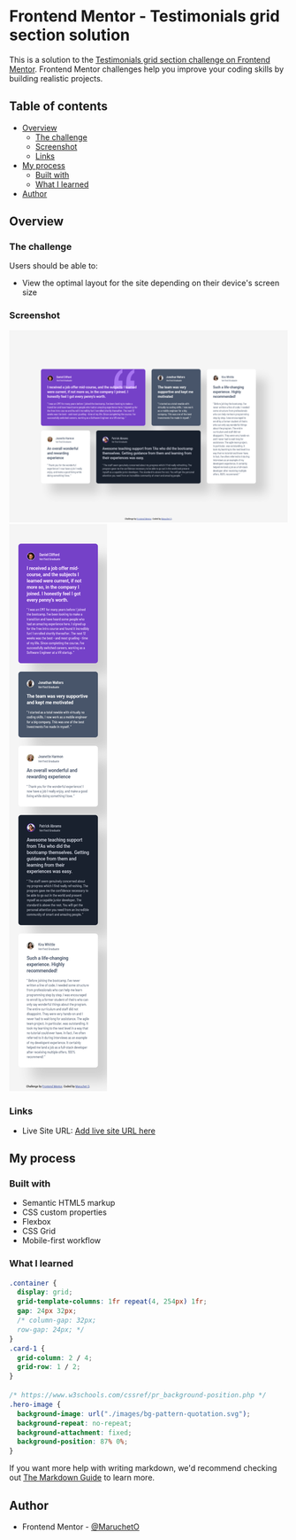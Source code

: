 # Frontend Mentor - Testimonials grid section solution

This is a solution to the [Testimonials grid section challenge on Frontend Mentor](https://www.frontendmentor.io/challenges/testimonials-grid-section-Nnw6J7Un7). Frontend Mentor challenges help you improve your coding skills by building realistic projects. 

## Table of contents

- [Overview](#overview)
  - [The challenge](#the-challenge)
  - [Screenshot](#screenshot)
  - [Links](#links)
- [My process](#my-process)
  - [Built with](#built-with)
  - [What I learned](#what-i-learned)
- [Author](#author)

## Overview

### The challenge

Users should be able to:

- View the optimal layout for the site depending on their device's screen size

### Screenshot

![](./screenshot.jpg)
![](./screenshot-mobile.jpg)

### Links

- Live Site URL: [Add live site URL here](https://your-live-site-url.com)

## My process

### Built with

- Semantic HTML5 markup
- CSS custom properties
- Flexbox
- CSS Grid
- Mobile-first workflow

### What I learned

```css
.container {
  display: grid;
  grid-template-columns: 1fr repeat(4, 254px) 1fr;
  gap: 24px 32px;
  /* column-gap: 32px;
  row-gap: 24px; */
}
.card-1 {
  grid-column: 2 / 4;
  grid-row: 1 / 2;
}

/* https://www.w3schools.com/cssref/pr_background-position.php */
.hero-image {
  background-image: url("./images/bg-pattern-quotation.svg");
  background-repeat: no-repeat;
  background-attachment: fixed;
  background-position: 87% 0%;
}
```

If you want more help with writing markdown, we'd recommend checking out [The Markdown Guide](https://www.markdownguide.org/) to learn more.

## Author

- Frontend Mentor - [@MaruchetO](https://www.frontendmentor.io/profile/MaruchetO)

